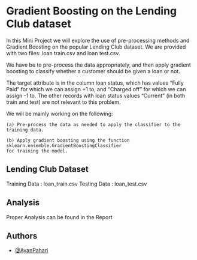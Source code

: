 
# Gradient Boosting on the Lending Club dataset

In this Mini Project we will explore the use of
pre-processing methods and Gradient Boosting on the popular Lending Club dataset. We
are provided with two files: loan train.csv and loan test.csv.

We have be to pre-process the data appropriately, and then apply gradient boosting to classify whether a customer should be given a loan or not.

The target attribute is in the column loan status, which has values “Fully
Paid” for which we can assign +1 to, and “Charged off” for which we can assign -1 to. The
other records with loan status values “Current” (in both train and test) are not relevant
to this problem.

We will be mainly working on the following:

    (a) Pre-process the data as needed to apply the classifier to the training data.

    (b) Apply gradient boosting using the function sklearn.ensemble.GradientBoostingClassifier
    for training the model.
## Lending Club Dataset

Training Data : loan_train.csv 
Testing Data : loan_test.csv

## Analysis

Proper Analysis can be found in the Report
## Authors

- [@AyanPahari](https://github.com/AyanPahari)

